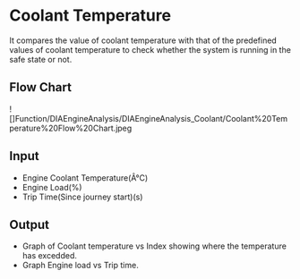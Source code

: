 # Coolant Temperature
It compares the value of coolant temperature with that of the predefined
values of coolant temperature to check whether the system is running in the safe state or not.

## Flow Chart
![]Function/DIAEngineAnalysis/DIAEngineAnalysis_Coolant/Coolant%20Temperature%20Flow%20Chart.jpeg


 ## Input
 
-   Engine Coolant Temperature(Â°C)
-   Engine Load(%)
-   Trip Time(Since journey start)(s)

## Output

-   Graph of Coolant temperature vs Index showing where the temperature has excedded.
-   Graph Engine load vs Trip time.
